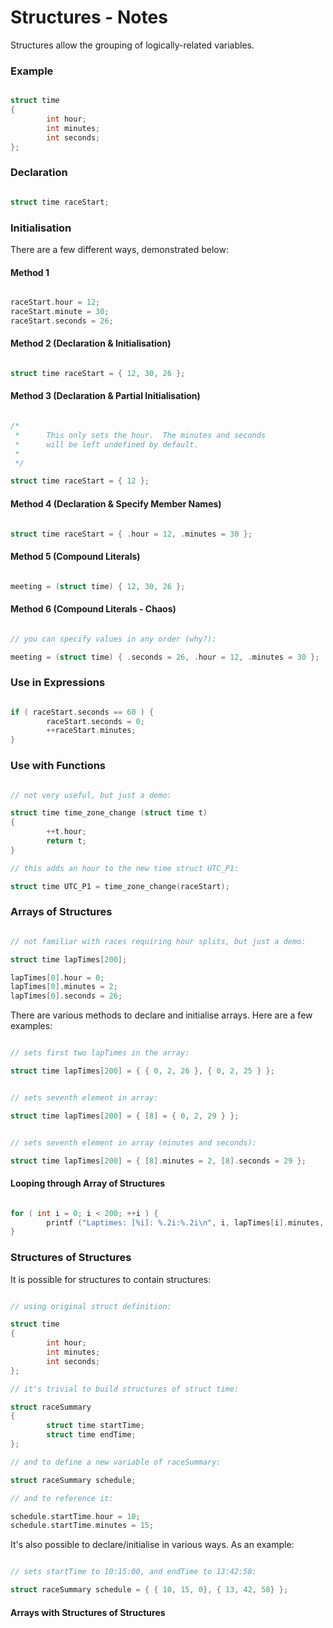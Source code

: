 # Structures - Notes

Structures allow the grouping of logically-related variables.


### Example

```c

struct time
{
        int hour;
        int minutes;
        int seconds;
};

```

### Declaration

```c

struct time raceStart;

```

### Initialisation

There are a few different ways, demonstrated below:

#### Method 1

```c

raceStart.hour = 12;
raceStart.minute = 30;
raceStart.seconds = 26;

```

#### Method 2 (Declaration & Initialisation)

```c

struct time raceStart = { 12, 30, 26 };

```

#### Method 3 (Declaration & Partial Initialisation)

```c

/*
 *      This only sets the hour.  The minutes and seconds
 *      will be left undefined by default.
 *
 */

struct time raceStart = { 12 };

```

#### Method 4 (Declaration & Specify Member Names)

```c

struct time raceStart = { .hour = 12, .minutes = 30 };

```

#### Method 5 (Compound Literals)

```c

meeting = (struct time) { 12, 30, 26 };

```

#### Method 6 (Compound Literals - Chaos)

```c

// you can specify values in any order (why?):

meeting = (struct time) { .seconds = 26, .hour = 12, .minutes = 30 };

```

### Use in Expressions

```c

if ( raceStart.seconds == 60 ) {
        raceStart.seconds = 0;
        ++raceStart.minutes;
}

```

### Use with Functions

```c

// not very useful, but just a demo:

struct time time_zone_change (struct time t)
{
        ++t.hour;
        return t;
}

// this adds an hour to the new time struct UTC_P1:

struct time UTC_P1 = time_zone_change(raceStart);

```

### Arrays of Structures

```c

// not familiar with races requiring hour splits, but just a demo:

struct time lapTimes[200];

lapTimes[0].hour = 0;
lapTimes[0].minutes = 2;
lapTimes[0].seconds = 26;

```

There are various methods to declare and initialise arrays.  Here are a few examples:

```c

// sets first two lapTimes in the array:

struct time lapTimes[200] = { { 0, 2, 26 }, { 0, 2, 25 } };

```

```c

// sets seventh element in array:

struct time lapTimes[200] = { [8] = { 0, 2, 29 } };

```

```c

// sets seventh element in array (minutes and seconds):

struct time lapTimes[200] = { [8].minutes = 2, [8].seconds = 29 };

```

#### Looping through Array of Structures

```c

for ( int i = 0; i < 200; ++i ) {
        printf ("Laptimes: [%i]: %.2i:%.2i\n", i, lapTimes[i].minutes, lapTimes[i].seconds);
}

```

### Structures of Structures

It is possible for structures to contain structures:

```c

// using original struct definition:

struct time
{
        int hour;
        int minutes;
        int seconds;
};

// it's trivial to build structures of struct time:

struct raceSummary
{
        struct time startTime;
        struct time endTime;
};

// and to define a new variable of raceSummary:

struct raceSummary schedule;

// and to reference it:

schedule.startTime.hour = 10;
schedule.startTime.minutes = 15;

```

It's also possible to declare/initialise in various ways.  As an example:

```c

// sets startTime to 10:15:00, and endTime to 13:42:58:

struct raceSummary schedule = { { 10, 15, 0}, { 13, 42, 58} };

```
#### Arrays with Structures of Structures
